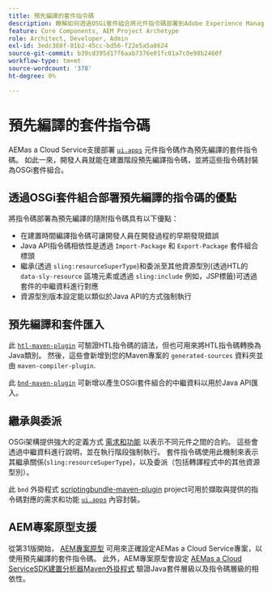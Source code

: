 ```yaml
---
title: 預先編譯的套件指令碼
description: 瞭解如何透過OSGi套件組合將元件指令碼部署到Adobe Experience ManagerCloud Service。
feature: Core Components, AEM Project Archetype
role: Architect, Developer, Admin
exl-id: 3edc388f-01b2-45cc-bd56-f22e5a5a8624
source-git-commit: b39cd395d17f6aab7376e01fc01a7c0e98b2460f
workflow-type: tm+mt
source-wordcount: '378'
ht-degree: 0%

---
```



# 預先編譯的套件指令碼

AEMas a Cloud Service支援部署 [`ui.apps`](https://experienceleague.adobe.com/docs/experience-manager-cloud-service/implementing/developing/aem-project-content-package-structure.html#code-packages-%2F-osgi-bundles) 元件指令碼作為預先編譯的套件指令碼。 如此一來，開發人員就能在建置階段預先編譯指令碼，並將這些指令碼封裝為OSGi套件組合。

## 透過OSGi套件組合部署預先編譯的指令碼的優點

將指令碼部署為預先編譯的隨附指令碼具有以下優點：

+ 在建置時間編譯指令碼可讓開發人員在開發過程的早期發現錯誤
+ Java API指令碼相依性是透過 `Import-Package` 和 `Export-Package` 套件組合標頭
+ 繼承(透過 `sling:resourceSuperType`)和委派至其他資源型別(透過HTL的 `data-sly-resource` 區塊元素或透過 `sling:include` 例如，JSP標籤)可透過套件的中繼資料進行對應
+ 資源型別版本設定能以類似於Java API的方式強制執行

## 預先編譯和套件匯入

此 [`htl-maven-plugin`](https://sling.apache.org/components/htl-maven-plugin/index.html) 可驗證HTL指令碼的語法，但也可用來將HTL指令碼轉換為Java類別。 然後，這些會新增到您的Maven專案的 `generated-sources` 資料夾並由 `maven-compiler-plugin`.

此 [`bnd-maven-plugin`](https://github.com/bndtools/bnd/tree/master/maven/bnd-maven-plugin) 可新增以產生OSGi套件組合的中繼資料以用於Java API匯入。

## 繼承與委派

OSGi架構提供強大的定義方式 [需求和功能](https://docs.osgi.org/specification/osgi.core/7.0.0/framework.module.html#framework.module.dependencies) 以表示不同元件之間的合約。 這些會透過中繼資料進行說明，並在執行階段強制執行。 套件指令碼使用此機制來表示其繼承關係(`sling:resourceSuperType`)，以及委派（包括轉譯程式中的其他資源型別）。

此 `bnd` 外掛程式 [scriptingbundle-maven-plugin](https://sling.apache.org/components/scriptingbundle-maven-plugin/bnd.html) project可用於擷取與提供的指令碼對應的需求和功能 [`ui.apps`](https://experienceleague.adobe.com/docs/experience-manager-cloud-service/implementing/developing/aem-project-content-package-structure.html#code-packages-%2F-osgi-bundles) 內容封裝。

## AEM專案原型支援

從第31版開始， [AEM專案原型](https://experienceleague.adobe.com/docs/experience-manager-core-components/using/developing/archetype/using.html) 可用來正確設定AEMas a Cloud Service專案，以使用預先編譯的套件指令碼。 此外，AEM專案原型會設定 [AEMas a Cloud ServiceSDK建置分析器Maven外掛程式](/help/developing/archetype/build-analyzer-maven-plugin.md) 驗證Java套件層級以及指令碼層級的相依性。
